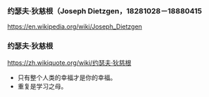 ### 约瑟夫·狄慈根（Joseph Dietzgen，18281028－18880415
https://en.wikipedia.org/wiki/Joseph_Dietzgen
### 约瑟夫·狄慈根
https://zh.wikiquote.org/wiki/约瑟夫·狄慈根
- 只有整个人类的幸福才是你的幸福。
- 重复是学习之母。